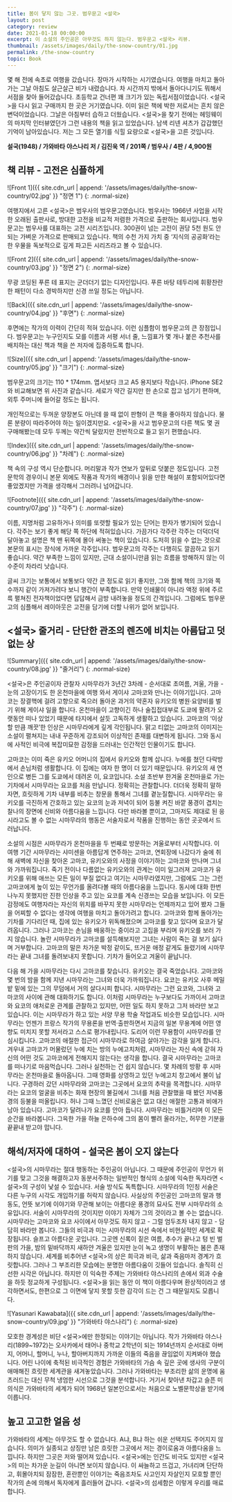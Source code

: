 ```yaml
---
title: 봄이 닿지 않는 그곳. 범우문고 <설국>
layout: post
category: review
date: 2021-01-18 00:00:00
excerpt: 이 소설의 주인공은 아무것도 하지 않는다. 범우문고 <설국> 리뷰.
thumbnail: /assets/images/daily/the-snow-country/01.jpg
permalink: /the-snow-country
topic: Book
---
```


몇 해 전에 속초로 여행을 갔습니다. 장마가 시작하는 시기였습니다. 여행을 마치고 돌아가는 그날 아침도 살근살근 비가 내렸습니다. 차 시간까지 밖에서 돌아다니기도 뭐해서 서점을 찾아 들어갔습니다. 초등학교 건너편 꽤 크기가 있는 독립서점이었습니다. <설국>을 다시 읽고 구매까지 한 곳은 거기였습니다. 이미 읽은 책에 박한 저로서는 흔치 않은 변덕이었습니다. 그날은 아침부터 습하고 더웠습니다. <설국>을 찾기 전에는 헤밍웨이의 마지막 인터뷰였던가 그런 내용의 책을 읽고 있었습니다. 남색 리넨 셔츠가 갑갑했던 기억이 남아있습니다. 저는 그 모든 열기를 식힐 요량으로 <설국>을 고른 것입니다.

**설국(1948) / 가와바타 야스나리 저 / 김진욱 역 / 201쪽 / 범우사 / 4판 / 4,900원**

## 책 리뷰 - 고전은 심플하게

![Front 1]({{ site.cdn_url | append: '/assets/images/daily/the-snow-country/02.jpg' }} "정면 1")
{: .normal-size}

여행지에서 고른 <설국>은 범우사의 범우문고였습니다. 범우사는 1966년 사업을 시작한 오래된 출판사로, 방대한 고전을 비교적 저렴한 가격으로 출판하는 회사입니다. 범우문고는 범우사를 대표하는 고전 시리즈입니다. 300권이 넘는 고전이 권당 5천 원도 안되는 가벼운 가격으로 판매되고 있습니다. 책의 수천 가지 가치 중 ‘지식의 공공화’라는 한 우물을 독보적으로 깊게 파고든 시리즈라고 볼 수 있습니다.

![Front 2]({{ site.cdn_url | append: '/assets/images/daily/the-snow-country/03.jpg' }} "정면 2")
{: .normal-size}

무광 코딩된 푸른 테 표지는 군더더기 없는 디자인입니다. 푸른 바탕 테두리에 휘황찬란한 패턴이 다소 경박하지만 신경 쓰일 정도는 아닙니다.

![Back]({{ site.cdn_url | append: '/assets/images/daily/the-snow-country/04.jpg' }} "후면")
{: .normal-size}

후면에는 작가의 이력이 간단히 적혀 있습니다. 이런 심플함이 범우문고의 큰 장점입니다. 범우문고는 누구인지도 모를 이름과 서평 서너 줄, 느낌표가 몇 개나 붙은 추천사를 배치하는 대신 책과 책을 쓴 저자에 집중하도록 합니다.

![Size]({{ site.cdn_url | append: '/assets/images/daily/the-snow-country/05.jpg' }} "크기")
{: .normal-size}

범우문고의 크기는 110 * 174mm. 엽서보다 크고 A5 용지보다 작습니다. iPhone SE2와 비교해보면 위 사진과 같습니다. 세로가 약간 길지만 한 손으로 잡고 넘기기 편하며, 외투 주머니에 들어갈 정도는 됩니다.

개인적으로는 두꺼운 양장본도 아닌데 쓸 때 없이 판형이 큰 책을 좋아하지 않습니다. 물론 분량이 따라주어야 하는 일이겠지만요. <설국>을 사고 범우문고의 다른 책도 몇 권 구매해봤는데 모두 두께는 약간씩 달랐지만 전반적으로 들고 읽기 편했습니다.

![Index]({{ site.cdn_url | append: '/assets/images/daily/the-snow-country/06.jpg' }} "차례")
{: .normal-size}

책 속의 구성 역시 단순합니다. 머리말과 작가 연보가 앞뒤로 덧붙은 정도입니다. 고전 문학의 경우이니 본문 외에도 작품과 작가의 배경이나 읽을 만한 해설이 포함되어있다면 좋았겠지만 가격을 생각해서 그러려니 넘어갑니다.

![Footnote]({{ site.cdn_url | append: '/assets/images/daily/the-snow-country/07.jpg' }} "각주")
{: .normal-size}

이름, 지명처럼 고유하거나 의미를 또렷할 필요가 있는 단어는 한자가 병기되어 있습니다. 각주는 보기 좋게 해당 쪽 하단에 적혀있습니다. 가끔가다 각주란 각주는 더덕더덕 달아놓고 설명은 책 맨 뒤쪽에 몰아 써놓는 책이 있습니다. 도저히 읽을 수 없는 것으로 본문의 표시는 장식에 가까운 각주입니다. 범우문고의 각주는 다행히도 깔끔하고 읽기 좋습니다. 약간 부족한 느낌이 있지만, 근대 소설이니만큼 읽는 흐름을 방해하지 않는 이 수준이 차라리 낫습니다.

글씨 크기는 보통에서 보통보다 약간 큰 정도로 읽기 좋지만, 그와 함께 책의 크기와 쪽수까지 같이 가져가려다 보니 행간이 부족합니다. 만약 인쇄물이 아니라 액정 위에 주르륵 펼쳐진 전자책이었다면 답답해서 금방 내려놓을 정도의 간격입니다. 그럼에도 범우문고의 심플해서 레이아웃은 고전을 담기에 더할 나위가 없어 보입니다.

## <설국> 줄거리 - 단단한 관조의 렌즈에 비치는 아름답고 덧없는 상

![Summary]({{ site.cdn_url | append: '/assets/images/daily/the-snow-country/08.jpg' }} "줄거리")
{: .normal-size}

<설국&gt;은 주인공이자 관찰자 시마무라가 3년간 3차례 - 순서대로 초여름, 겨울, 가을 - 눈의 고장이기도 한 온천마을에 여행 와서 게이샤 고마코와 만나는 이야기입니다. 고마코는 장결핵에 걸려 고향으로 죽으러 돌아온 과거의 약혼자 유키오의 병원·요양비를 벌기 위해 게이샤 일을 합니다. 온천마을이 고향이긴 하나 술집접대부로 도쿄에 팔려가 오랫동안 떠나 있었기 때문에 타지에서 살듯 고독하게 생활하고 있습니다. 고마코의 ‘이상할 만큼 깨끗’한 인상은 시마무라에게 깊게 각인됩니다. 맑고 티없는 고마코의 이미지는 소설이 펼쳐지는 내내 꾸준하게 강조되어 이상적인 존재를 대변하게 됩니다. 그와 동시에 사적인 비극에 복잡미묘한 감정을 드러내는 인간적인 인물이기도 합니다.

고마코는 이미 죽은 유키오 어머니의 집에서 유키오와 함께 삽니다. 누에를 쳤던 다락방에서 손님처럼 생활합니다. 이 집에는 여자 한 명이 더 있기 때문입니다. 유키오의 새 연인으로 병든 그를 도쿄에서 데려온 이, 요코입니다. 소설 초반부 한겨울 온천마을로 가는 기차에서 시마무라는 요코를 처음 만납니다. 정확히는 관찰합니다. 더더욱 정확히 말하자면, 흐릿하게 기차 내부를 비추는 창문을 통해서 그녀를 곁눈질합니다. 시마무라는 유키오를 극진하게 간호하고 있는 요코의 눈과 저녁이 되어 등불 켜진 바깥 풍경이 겹치는 찰나의 장면에 신비와 아름다움을 느낍니다. 다만 바라볼 뿐이고, 그마저도 제대로 된 응시라고도 볼 수 없는 시마무라의 행동은 서술자로서 작품을 진행하는 동안 곳곳에서 드러납니다.

소설의 시점은 시마무라가 온천마을을 두 번째로 방문하는 겨울로부터 시작합니다. 이 여행 기간 시마무라는 샤미센을 아름답게 연주하는 고마코, 연회장에 나갔다가 술에 취해 새벽에 자신을 찾아온 고마코, 유키오와의 사정을 이야기하는 고마코와 만나며 그녀와 가까워집니다. 죽기 전이나 다름없는 유키오와의 관계는 이미 일그러져 고마코가 유키오를 위해 애쓰는 모든 일이 부질 없다고 여기는 시마무라였지만, 그럼에도 그는 그런 고마코에게 높이 있는 무언가를 올려다볼 때의 아름다움을 느낍니다. 동시에 대화 한번 나누지 못했지만 진한 인상을 주고 있는 요코를 계속 신경쓰는 모습을 보입니다. 이 모든 감정에도 여행자라는 자신의 위치를 바꾸지 못한 시마무라는 언제까지고 있어 봤자 그들을 어찌할 수 없다는 생각에 여행을 마치고 돌아가려고 합니다. 고마코와 함께 돌아가는 기차를 기다리던 때, 집에 있는 유키오가 위독해졌으며 고마코를 찾고 있다며 요코가 달려옵니다. 그러나 고마코는 손님을 배웅하는 중이라고 고집을 부리며 유키오를 보러 가지 않습니다. 놀란 시마무라가 고마코를 설득해보지만 그녀는 사람이 죽는 걸 보기 싫다며 거부합니다. 고마코의 말은 차가운 박정 같이도, 뜨거운 애정 같게도 들렸기에 시마무라는 끝내 그녀를 돌려보내지 못합니다. 기차가 들어오고 겨울이 끝납니다.

다음 해 가을 시마무라는 다시 고마코를 찾습니다. 유키오는 결국 죽었습니다. 고마코와 몇 번의 밤을 함께 지낸 시마무라는 그녀와 더욱 가까워집니다. 요코는 유키오 사후 메밀밭 밑에 있는 그의 무덤에서 거의 살다시피 합니다. 시마무라는 그런 요코와, 그녀와 고마코의 사이에 관해 대화하기도 합니다. 이처럼 시마무라는 누구보다도 가까이서 고마코와 요코의 애처로운 관계를 관찰하고 있지만, 어떤 일도 하지 못하고 그저 바라만 보고 있습니다. 이는 시마무라가 하고 있는 서양 무용 학술 작업과도 비슷한 모습입니다. 시마무라는 언젠가 프랑스 작가의 무용론을 번역·출판하면서 지금의 일본 무용계에 어떤 영향도 미치지 못할 저서라고 스스로 평가내립니다. 도리어 이런 무용함이 시마무라를 안심시킵니다. 고마코의 애절한 접근이 시마무라로 하여금 살아가는 감각을 잃게 합니다. 겨우내 고마코가 머물렀던 누에 치는 방의 누에고치처럼, 시마무라는 자신 속에 갇혀 자신의 어떤 것도 고마코에게 전해지지 않는다는 생각을 합니다. 결국 시마무라는 고마코를 떠나기로 마음먹습니다. 그러나 실천하는 건 쉽지 않습니다. 몇 차례의 방황 후 시마무라는 온천마을로 돌아옵니다. 그때 영화를 상영하고 있던 누에고치 창고에서 불이 납니다. 구경하러 갔던 시마무라와 고마코는 그곳에서 요코의 추락을 목격합니다. 시마무라는 요코의 얼굴을 비추는 화재 현장의 불길에서 그녀를 처음 관찰했을 때 봤던 저녁풍경의 등불을 떠올립니다. 허나 그때 느꼈던 신비로움은 없고 대신 애절한 고통과 비애가 남아 있습니다. 고마코가 달려나가 요코를 안아 듭니다. 시마무라는 비틀거리며 이 모든 순간을 바라봅니다. 그윽한 가을 하늘 은하수에 그의 몸이 빨려 올라가는, 허무한 기분을 끝끝내 받고야 맙니다.

## 해석/저자에 대하여 - 설국은 봄이 오지 않는다

<설국&gt;의 시마무라는 절대 행동하는 주인공이 아닙니다. 그 때문에 주인공이 무언가 위기를 맞고 그것을 해결하고자 동분서주하는 일반적인 형식의 소설에 익숙한 독자라면 <설국>의 구성이 낯설 수 있습니다. 서술 방식도 독특합니다. 시마무라의 1인칭 서술은 다른 누구의 시각도 개입하기를 허락지 않습니다. 사실상의 주인공인 고마코의 말과 행동도, 언뜻 보기에 이야기와 무관해 보이는 아름다운 풍경의 묘사도 전부 시마무라의 소유입니다. 서술이 시마무라의 것이지만 이야기 자체가 그의 것이라고 볼 수는 없습니다. 시마무라는 고마코와 요코 사이에서 아무것도 하지 않고 - 그럴 엄두조차 내지 않고 - 담담히 바라만 봅니다. 그들의 비극과 미는 시마무라의 시선 속에서 비현실적인 세계로 확장됩니다. 슬프고 아름다운 곳입니다. 그곳엔 신록이 짙은 여름, 추수가 끝나고 텅 빈 벌판의 가을, 밤의 밑바닥까지 새하얀 겨울은 있지만 눈이 녹고 생명이 부활하는 봄은 존재하지 않습니다. 세계를 비추어낸 <설국>의 상은 희극과 비극, 삶과 죽음마저 경계가 흐릿합니다. 그러나 그 부조리한 모습에는 분명한 아름다움이 깃들어 있습니다. 솔직히 신선한 시각은 아닙니다. 하지만 이 익숙한 주제는 가와바타 야스나리의 손에서 외과 수술을 하듯 정교하게 구성됩니다. <설국>을 읽는 동안 이 책이 아름다우며 환상적이라고 생각하면서도, 한편으로 그 이면에 닿지 못할 듯한 감각이 드는 건 그 때문일지도 모릅니다.

![Yasunari Kawabata]({{ site.cdn_url | append: '/assets/images/daily/the-snow-country/09.jpg' }} "가와바타 야스나리")
{: .normal-size}

모호한 경계성은 비단 <설국>에만 한정되는 이야기는 아닙니다. 작가 가와바타 야스나리(1899~1972)는 오사카에서 태어나 중학교 2학년이 되는 1914년까지 순서대로 아버지, 어머니, 할머니, 누나, 할아버지까지 가까운 이들의 죽음을 끊임없이 지켜봐야 했습니다. 어린 나이에 축적된 비극적인 경험은 가와바타의 가슴 속 깊은 곳에 생사의 구분이 애매해진 흐릿한 세계관을 새겨놓았습니다. 그러나 가와바타는 부조리한 삶의 운명에 움츠러드는 대신 무척 냉엄한 시선으로 그것을 분석합니다. 거기서 찾아낸 차갑고 슬픈 미의식은 가와바타의 세계가 되어 1968년 일본인으로서는 처음으로 노벨문학상을 받기에 이릅니다.

## 높고 고고한 얼음 성

가와바타의 세계는 아무것도 할 수 없습니다. A냐, B냐 하는 쉬운 선택지도 주어지지 않습니다. 의미가 실종되고 상징만 남은 흐릿한 그곳에서 저는 경이로움과 아름다움을 느낍니다. 하지만 그곳은 저와 떨어져 있습니다. <설국>에는 인간도 비극도 있지만 <설국>의 미는 차가운 눈길이 아니면 보이지 않습니다. 이 싸늘하고 뜨겁고, 가녀리며 단단하고, 휘몰아치되 잠잠한, 혼란뿐인 이야기는 죽음조차도 사고인지 자살인지 모호할 뿐인 작가의 손에 의해서 독자에게 흘러들어 갑니다. <설국>의 섬세함은 이렇게 우리를 매료합니다.